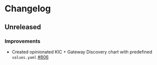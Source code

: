# Changelog

## Unreleased

### Improvements

- Created opinionated KIC + Gateway Discovery chart with predefined `values.yaml`
  [#806](https://github.com/Kong/charts/pull/806)
